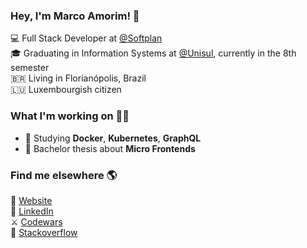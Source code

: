 ### Hey, I'm Marco Amorim! 👋


💻 Full Stack Developer at [@Softplan](https://www.linkedin.com/company/softplan/) <br>
🎓 Graduating in Information Systems at [@Unisul](http://www.unisul.br/), currently in the 8th semester <br>
🇧🇷 Living in Florianópolis, Brazil <br>
🇱🇺 Luxembourgish citizen

### What I'm working on 👨‍💻


- 🌱 Studying **Docker**, **Kubernetes**, **GraphQL**
- 📝 Bachelor thesis about **Micro Frontends**

### Find me elsewhere 🌎


🚀 [Website](https://marcoamorim.com/) <br>
💼 [LinkedIn](https://www.linkedin.com/in/marcoamorim95/) <br>
⚔️ [Codewars](https://www.codewars.com/users/marco-amorim) <br>
🔎 [Stackoverflow](https://stackoverflow.com/users/12823161/marco-amorim)
